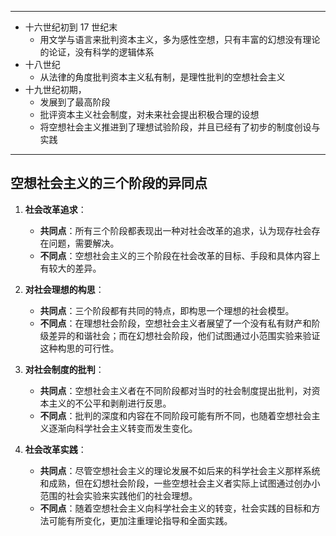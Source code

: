
***

- 十六世纪初到 17 世纪末
	- 用文学与语言来批判资本主义，多为感性空想，只有丰富的幻想没有理论的论证，没有科学的逻辑体系
- 十八世纪
	- 从法律的角度批判资本主义私有制，是理性批判的空想社会主义
- 十九世纪初期，
	- 发展到了最高阶段
	- 批评资本主义社会制度，对未来社会提出积极合理的设想
	- 将空想社会主义推进到了理想试验阶段，并且已经有了初步的制度创设与实践
----

## 空想社会主义的三个阶段的异同点

1. **社会改革追求**：
   - **共同点**：所有三个阶段都表现出一种对社会改革的追求，认为现存社会存在问题，需要解决。
   - **不同点**：空想社会主义的三个阶段在社会改革的目标、手段和具体内容上有较大的差异。

2. **对社会理想的构思**：
   - **共同点**：三个阶段都有共同的特点，即构思一个理想的社会模型。
   - **不同点**：在理想社会阶段，空想社会主义者展望了一个没有私有财产和阶级差异的和谐社会；而在幻想社会阶段，他们试图通过小范围实验来验证这种构思的可行性。

3. **对社会制度的批判**：
   - **共同点**：空想社会主义者在不同阶段都对当时的社会制度提出批判，对资本主义的不公平和剥削进行反思。
   - **不同点**：批判的深度和内容在不同阶段可能有所不同，也随着空想社会主义逐渐向科学社会主义转变而发生变化。

4. **社会改革实践**：
   - **共同点**：尽管空想社会主义的理论发展不如后来的科学社会主义那样系统和成熟，但在幻想社会阶段，一些空想社会主义者实际上试图通过创办小范围的社会实验来实践他们的社会理想。
   - **不同点**：随着空想社会主义向科学社会主义的转变，社会实践的目标和方法可能有所变化，更加注重理论指导和全面实践。
